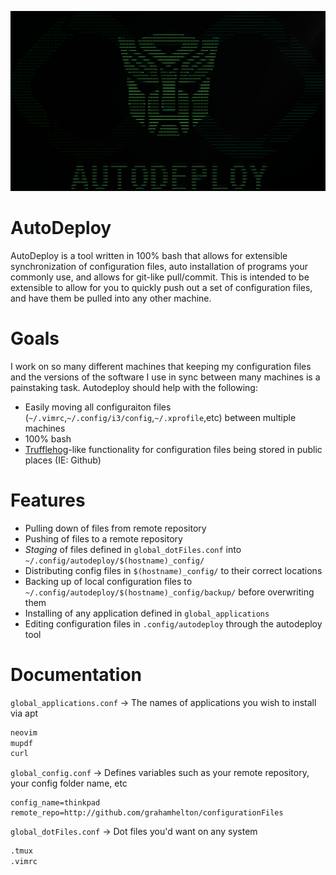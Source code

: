 ![](/autodeploy_ascii.png)
# AutoDeploy
AutoDeploy is a tool written in 100% bash that allows for extensible synchronization of configuration files, auto installation of programs your commonly use, and allows for git-like pull/commit. This is intended to be extensible to allow for you to quickly push out a set of configuration files, and have them be pulled into any other machine.

# Goals
I work on so many different machines that keeping my configuration files and the versions of the software I use in sync between many machines is a painstaking task. Autodeploy should help with the following:

- Easily moving all configuraiton files (`~/.vimrc`,`~/.config/i3/config`,`~/.xprofile`,etc) between multiple machines
- 100% bash 
- [Trufflehog](https://github.com/trufflesecurity/trufflehog)-like functionality for configuration files being stored in public places (IE: Github)

# Features
- Pulling down of files from remote repository
- Pushing of files to a remote repository
- *Staging* of files defined in `global_dotFiles.conf` into `~/.config/autodeploy/$(hostname)_config/`
- Distributing config files in `$(hostname)_config/` to their correct locations
- Backing up of local configuration files to `~/.config/autodeploy/$(hostname)_config/backup/` before overwriting them
- Installing of any application defined in `global_applications`
- Editing configuration files in `.config/autodeploy` through the autodeploy tool 

# Documentation

`global_applications.conf` -> The names of applications you wish to install via apt

```markdown
neovim
mupdf
curl
```

`global_config.conf` -> Defines variables such as your remote repository, your config folder name, etc

```makrdown
config_name=thinkpad
remote_repo=http://github.com/grahamhelton/configurationFiles
```

`global_dotFiles.conf` -> Dot files you'd want on any system

```markdown
.tmux
.vimrc
```


